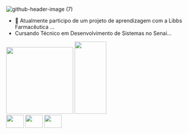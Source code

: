 

![github-header-image (7)](https://github.com/user-attachments/assets/d8265b8c-a128-4903-8c73-22d47ee30959)



 
- 🔭 Atualmente participo de um projeto de aprendizagem com a Libbs Farmacêutica ...
- Cursando Técnico em Desenvolvimento de Sistemas no Senai...

 
<div>
 <img height="180em" src="https://github-readme-stats.vercel.app/api?username=AnaLouBispo&show_icons=true&theme=midnight-purple&include_all_commits=true&count_private=true">
<img width="41%" height="195px" src="https://github-readme-stats.vercel.app/api/top-langs/?username=AnaLouBispo&layout=compact&hide_border=true&title_color=CCCCCC&text_color=CCCCCC&bg_color=0000" />
 
</div>
</div>

<div>
<img align="center" height="35" width="47" src="https://icongr.am/devicon/css3-original.svg?size=128&color=currentColor" />
<img align="center" height="35" width="47" src="https://icongr.am/devicon/java-original.svg?size=128&color=currentColor" />
<img align="center" height="35" width="47" src="https://icongr.am/devicon/javascript-original.svg?size=128&color=currentColor" />

</div>

 <div align="center" >

 
